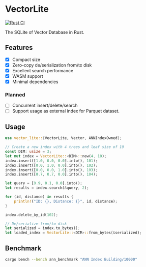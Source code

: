 # VectorLite
[![Rust CI](https://github.com/XiangpengHao/vector-lite/actions/workflows/ci.yml/badge.svg)](https://github.com/XiangpengHao/vector-lite/actions/workflows/ci.yml)

The SQLite of Vector Database in Rust.

## Features
- [x] Compact size
- [x] Zero-copy de/serialization from/to disk 
- [x] Excellent search performance
- [x] WASM support
- [x] Minimal dependencies

### Planned
- [ ] Concurrent insert/delete/search
- [ ] Support usage as external index for Parquet dataset.

## Usage 
```rust
use vector_lite::{VectorLite, Vector, ANNIndexOwned};

// Create a new index with 4 trees and leaf size of 10
const DIM: usize = 3;
let mut index = VectorLite::<DIM>::new(4, 10);
index.insert([1.0, 0.0, 0.0].into(), 101);
index.insert([0.0, 1.0, 0.0].into(), 102);
index.insert([0.0, 0.0, 1.0].into(), 103);
index.insert([0.7, 0.7, 0.0].into(), 104);

let query = [0.9, 0.1, 0.0].into();
let results = index.search(&query, 2);

for (id, distance) in results {
    println!("ID: {}, Distance: {}", id, distance);
}

index.delete_by_id(102);

// De/serialize from/to disk
let serialized = index.to_bytes();
let loaded_index = VectorLite::<DIM>::from_bytes(&serialized);
```

## Benchmark

```bash
cargo bench --bench ann_benchmark "ANN Index Building/10000"
```
